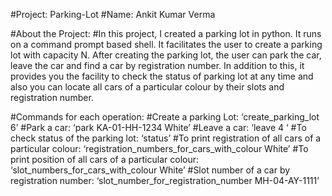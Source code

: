 #Project: Parking-Lot
#Name: Ankit Kumar Verma

#About the Project:
#In this project, I created a parking lot in python. It runs on a command prompt based shell. It facilitates the user to create a parking lot with capacity N.
After creating the parking lot, the user can park the car, leave the car and find a car by registration number. In addition to this, it provides you the facility to check the status of parking lot at any time and also you can locate all cars of a particular colour by their slots and registration number.

#Commands for each operation:
#Create a parking Lot: ‘create_parking_lot 6’
#Park a car: ‘park KA-01-HH-1234 White’
#Leave a car: ‘leave 4 ‘
#To check status of the parking lot: ‘status’
#To print registration of all cars of a particular colour: ‘registration_numbers_for_cars_with_colour White’
#To print position of all cars of a particular colour: ‘slot_numbers_for_cars_with_colour White’
#Slot number of a car by registration number: ‘slot_number_for_registration_number MH-04-AY-1111’
